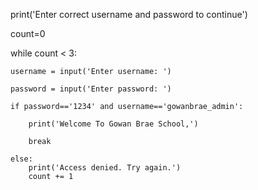 print('Enter correct username and password to continue')

count=0

while count < 3:

    username = input('Enter username: ')

    password = input('Enter password: ')
    
    if password=='1234' and username=='gowanbrae_admin':
    
        print('Welcome To Gowan Brae School,')
        
        break
    
    else:
        print('Access denied. Try again.')
        count += 1
